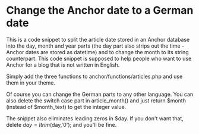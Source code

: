 Change the Anchor date to a German date
============

This is a code snippet to split the article date stored in an Anchor database into the day, month and year parts (the day part also strips out the time - Anchor dates are stored as datetime) and to change the month to its string counterpart.
This code snippet is supposed to help people who want to use Anchor for a blog that is not written in English.

Simply add the three functions to anchor/functions/articles.php and use them in your theme.

Of course you can change the German parts to any other language. You can also delete the switch case part in article_month() and just return $month (instead of $month_text) to get the integer value.

The snippet also eliminates leading zeros in $day. If you don't want that, delete $day= ltrim ($day,'0'); and you'll be fine.
